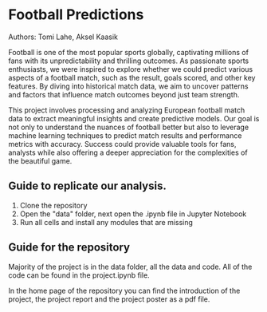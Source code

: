 # Football Predictions
Authors: Tomi Lahe, Aksel Kaasik

Football is one of the most popular sports globally, captivating millions of fans with its unpredictability and thrilling outcomes. As passionate sports enthusiasts, we were inspired to explore whether we could predict various aspects of a football match, such as the result, goals scored, and other key features. By diving into historical match data, we aim to uncover patterns and factors that influence match outcomes beyond just team strength.

This project involves processing and analyzing European football match data to extract meaningful insights and create predictive models. Our goal is not only to understand the nuances of football better but also to leverage machine learning techniques to predict match results and performance metrics with accuracy. Success could provide valuable tools for fans, analysts while also offering a deeper appreciation for the complexities of the beautiful game.

## Guide to replicate our analysis.
1) Clone the repository
2) Open the "data" folder, next open the .ipynb file in Jupyter Notebook
3) Run all cells and install any modules that are missing

## Guide for the repository
Majority of the project is in the data folder, all the data and code. All of the code can be found in the project.ipynb file.

In the home page of the repository you can find the introduction of the project, the project report and the project poster as a pdf file.
